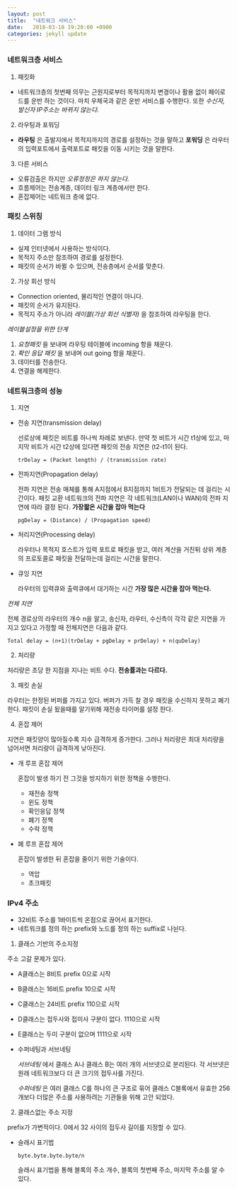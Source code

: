 ```yaml
---
layout: post
title:  "네트워크 서비스"
date:   2018-03-18 19:20:00 +0900
categories: jekyll update
---
```

### 네트워크층 서비스

1. 패킷화
  * 네트워크층의 첫번째 의무는 근원지로부터 목적지까지 변경이나 활용 없이 페이로드를 운반 하는 것이다. 마치 우체국과 같은 운반 서비스를 수행한다. 또한 *수신자, 발신자 IP주소는 바뀌지 않는다.*

2. 라우팅과 포워딩
  * **라우팅** 은 출발지에서 목적지까지의 경로를 설정하는 것을 말하고 **포워딩** 은 라우터의 입력포트에서 출력포트로 패킷을 이동 시키는 것을 말한다.

3. 다른 서비스
  * 오류검출은 하지만 _오류정정은 하지 않는다._
  * 흐름제어는 전송계층, 데이터 링크 계층에서만 한다.
  * 혼잡제어는 네트워크 층에 없다.

### 패킷 스위칭

1. 데이터 그램 방식
  * 실제 인터넷에서 사용하는 방식이다.
  * 목적지 주소만 참조하여 경로를 설정한다.
  * 패킷의 순서가 바뀔 수 있으며, 전송층에서 순서를 맞춘다.
2. 가상 회선 방식
  * Connection oriented, 물리적인 연결이 아니다.
  * 패킷의 순서가 유지된다.
  * 목적지 주소가 아니라 _레이블(가상 회선 식별자)_ 을 참조하여 라우팅을 한다.

*레이블설정을 위한 단계*

1. _요청패킷_ 을 보내며 라우팅 테이블에 incoming 항을 채운다.
2. _확인 응답 패킷_ 을 보내며 out going 항을 채운다.
3. 데이터를 전송한다.
4. 연결을 해제한다.

### 네트워크층의 성능

1. 지연

  * 전송 지연(transmission delay)

    선로상에 패킷은 비트를 하나씩 차례로 보낸다. 만약 첫 비트가 시간 t1상에 있고, 마지막 비트가 시간 t2상에 있다면 패킷의 전송 지연은 (t2-t1이 된다.

      `trDelay = (Packet length) / (transmission rate)`

  * 전파지연(Propagation delay)

      전파 지연은 전송 매체를 통해 A지점에서 B지점까지 1비트가 전달되는 데 걸리는 시간이다. 패킷 교환 네트워크의 전파 지연은 각 네트워크(LAN이나 WAN)의 전파 지연에 따라 결정 된다. **가장짧은 시간을 잡아 먹는다**

      `pgDelay = (Distance) / (Propagation speed)`

  * 처리지연(Processing delay)

    라우터나 목적지 호스트가 입력 포트로 패킷을 받고, 여러 계산을 거친뒤 상위 계층의 프로토콜로 패킷을 전달하는데 걸리는 시간을 말한다.

  * 큐잉 지연

    라우터의 입력큐와 출력큐에서 대기하는 시간 **가장 많은 시간을 잡아 먹는다.**

  *전체 지연*

  전체 경로상의 라우터의 개수 n을 알고, 송신자, 라우터, 수신측이 각각 같은 지연을 가지고 있다고 가정할 때 전체지연은 다음과 같다.

  `Total delay = (n+1)(trDelay + pgDelay + prDelay) + n(quDelay)`

2. 처리량

  처리량은 초당 한 지점을 지나는 비트 수다.  **전송률과는 다르다.**

3. 패킷 손실

  라우터는 한정된 버퍼를 가지고 있다. 버퍼가 가득 찰 경우 패킷을 수신하지 못하고 폐기한다. 패킷이 손실 됬을때를 알기위해 재전송 타이머를 설정 한다.

4. 혼잡 제어

  지연은 패킷양이 많아질수록 지수 급격하게 증가한다. 그러나 처리량은 최대 처리량을 넘어서면 처리량이 급격하게 낮아진다.

  * 개 루프 혼잡 제어

    혼잡이 발생 하기 전 그것을 방지하기 위한 정책을 수행한다.

    * 재전송 정책
    * 윈도 정책
    * 확인응답 정책
    * 폐기 정책
    * 수락 정책

  * 폐 루프 혼잡 제어

    혼잡이 발생한 뒤 혼잡을 줄이기 위한 기술이다.

      * 역압
      * 초크패킷

### IPv4 주소

* 32비트 주소를 1바이트씩 온점으로 끊어서 표기한다.
* 네트워크를 정의 하는 prefix와 노드를 정의 하는 suffix로 나뉜다.


1. 클래스 기반의 주소지정

  주소 고갈 문제가 있다.

  * A클래스는 8비트 prefix 0으로 시작
  * B클래스는 16비트 prefix 10으로 시작
  * C클래스는 24비트 prefix 110으로 시작
  * D클래스는 접두사와 접미사 구분이 없다. 1110으로 시작
  * E클래스는 두미 구분이 없으며 1111으로 시작

  * 수퍼네팅과 서브네팅

    _서브네팅_ 에서 클래스 A나 클래스 B는 여러 개의 서브넷으로 분리된다. 각 서브넷은 원래 네트워크보다 더 큰 크기의 접두사를 가진다.

    _수퍼네팅_ 은 여러 클래스 C를 하나의 큰 구조로 묶어 클래스 C블록에서 유효한 256개보다 더많은 주소를 사용하려는 기관들을 위해 고안 되었다.

2. 클래스없는 주소 지정

  prefix가 가변적이다. 0에서 32 사이의 접두사 길이를 지정할 수 있다.

  * 슬래시 표기법

    `byte.byte.byte.byte/n`

    슬래시 표기법을 통해 블록의 주소 개수, 블록의 첫번째 주소, 마지막 주소를 알 수있다.
